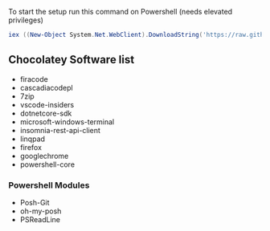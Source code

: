To start the setup run this command on Powershell (needs elevated privileges)
```ps1
iex ((New-Object System.Net.WebClient).DownloadString('https://raw.githubusercontent.com/antunesl/dev-setup/master/windows/setup.ps1'))
```

## Chocolatey Software list
 - firacode
 - cascadiacodepl
 - 7zip
 - vscode-insiders
 - dotnetcore-sdk
 - microsoft-windows-terminal
 - insomnia-rest-api-client
 - linqpad
 - firefox
 - googlechrome
 - powershell-core
 
 ### Powershell Modules
 - Posh-Git
 - oh-my-posh
 - PSReadLine
